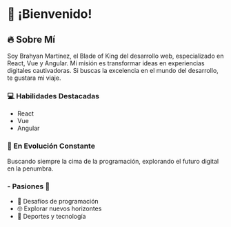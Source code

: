 # 👋 ¡Bienvenido!

## 🔥 Sobre Mí

Soy Brahyan Martínez, el Blade of King del desarrollo web, especializado en React, Vue y Angular. Mi misión es transformar ideas en experiencias digitales cautivadoras. Si buscas la excelencia en el mundo del desarrollo, te gustara mi viaje.

### 💻 Habilidades Destacadas

- React
- Vue
- Angular

### 🚀 En Evolución Constante

Buscando siempre la cima de la programación, explorando el futuro digital en la penumbra.

### - Pasiones 🎉

- 🧐 Desafíos de programación
- 🤓 Explorar nuevos horizontes
- 🏀 Deportes y tecnología
